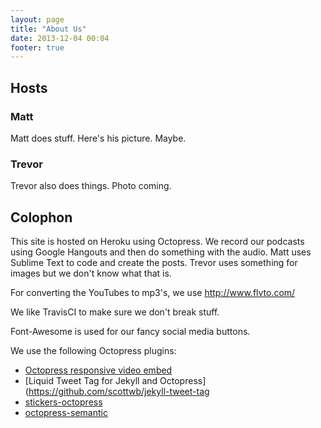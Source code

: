 ```yaml
---
layout: page
title: "About Us"
date: 2013-12-04 00:04
footer: true
---
```

## Hosts
### Matt
Matt does stuff. Here's his picture. Maybe.

### Trevor
Trevor also does things. Photo coming.

## Colophon
This site is hosted on Heroku using Octopress. We record our podcasts using Google Hangouts and then do something with the audio. Matt uses Sublime Text to code and create the posts. Trevor uses something for images but we don't know what that is.

For converting the YouTubes to mp3's, we use http://www.flvto.com/

We like TravisCI to make sure we don't break stuff. 

Font-Awesome is used for our fancy social media buttons.

We use the following Octopress plugins:

* [Octopress responsive video embed](https://github.com/optikfluffel/octopress-responsive-video-embed)
* [Liquid Tweet Tag for Jekyll and Octopress](https://github.com/scottwb/jekyll-tweet-tag
* [stickers-octopress](https://github.com/polinom/stickers-octopress)
* [octopress-semantic](https://github.com/hoatle/octopress-semantic)